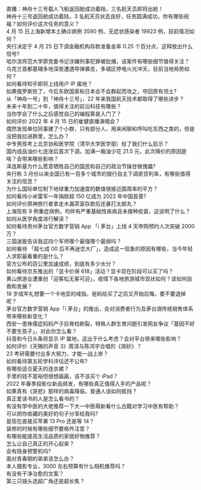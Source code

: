 直播：神舟十三号载人飞船返回舱成功着陆，三名航天员即将出舱！  
神舟十三号返回舱成功着陆，3 名航天员状态良好，任务圆满成功，你有哪些祝福？如何评价这次任务的意义？  
4 月 15 日上海新增本土确诊病例 3590 例、无症状感染者 19923 例，目前情况如何？  
央行决定于 4 月 25 日下调金融机构存款准备金率 0.25 个百分点，这释放出什么信号?  
哈尔滨师范大学原党委书记涉嫌刑事犯罪被批捕，该案件有哪些细节值得关注？  
乌克兰首都基辅多地深夜遭遇导弹袭击，多城区停电火光冲天，目前当地局势如何？  
如何看待知乎即将上线用户 IP 属地？  
如果俄罗斯败了，今后东欧国家和日本会不会群起而攻之，夺回原有领土?  
从「神舟一号」到「神舟十三号」，22 年来我国航天技术都取得了哪些进步？  
未来十年到二十年，值得关注的前沿科技有哪些？  
当你学会了什么之后感觉自己的编程算是入门了？  
如何评价 2022 年 4 月 15 日的崔健直播演唱会？  
偶然发现单位同事建了个小群，只有部分人，用来闲聊和呼叫吃东西之类的，但是没把我拉进群里，怎么办？  
中专男孩考上北京协和医学院（清华大学医学部）给了我们什么启示？  
国内成品油价七连涨后首次下调，加满一箱油少花 21.5 元，此次降价的原因是啥？会带来哪些影响？  
泽连斯基为什么愿意牺牲自己的国民和自己的政治节操甘做傀儡?  
央行称 3 月份以来全国已有一百多个城市的银行自主下调房贷利率，有哪些值得关注的信息？  
为什么国际单位制下地球重力加速度的数值很接近圆周率的平方？  
如何看待小米雷军一年捐款超 150 亿成为 2022 年中国首善?  
如何评价原神旅行者拿走木漏茶室存款后还暴打太郎丸？  
上海现有 9 例重症病例，均伴有严重基础性疾病且未接种疫苗，这说明了什么？如何从医学角度进行解读？  
如何看待贵州茅台官方数字营销 App 「i 茅台」上线 4 天申购预约人次突破 2000 万？  
三国迷能告诉我这四个军师哪个最强哪个最弱吗？  
如何看待 「超七成 00 后不再迷恋大厂」，造成这一现象的原因有哪些，当今年轻人求职最看重的是什么？  
官方公布的百公里加速成绩，到底有多少水分？  
如何看待京东推出的「显卡价保 618」活动？显卡现在阶段可以买了吗？  
黄山旅游业遭重创「迎客松无客可迎」，疫情下各地旅游城市现状如何？该如何自救和发展？  
18 岁成年礼想要一个卡地亚的戒指，爸妈给买了之后又开始后悔，要不要退掉呢？  
茅台官方数字营销 App「i 茅台」的推出，会对消费者行为及茅台酒传统销售体系带来哪些新变化？  
西安一患侏儒症妈妈产子后脊柱断裂，特殊人群生育问题引发网友争议「基因不好不要生孩子」，对此你怎么看？  
抖音和今日头条将显示 IP 属地，这出于什么考虑？会对平台带来哪些影响？  
如何评价《天赐的声音 3》周深与陈鸿宇合唱的《哭砂》？  
23 考研需要付出多大努力，才能一战上岸？  
如何看待第五轮学科评估还不公布?  
有哪些适合夏天的连衣裙？  
手里的钱不富裕但很想画画，该不该买个 iPad？  
2022 年春季投影仪新品频发，有哪些真正值得入手的产品呢？  
如果真有《哭悲》那样的病毒降临，普通人该如何抵挡？  
真正爱读书的人是怎么看书的？  
有没有学中医的大佬推荐一下大一中医萌新看什么古籍对学习中医有帮助？  
可以把你收藏的美好的句子分享给我吗?  
是现在直接买苹果 13 Pro 还是等 14？  
装修的时候有哪些细节要格外注意？  
有哪些能提高生活品质的家居好物推荐？  
怎么让自己真正的开心起来？  
会有隐身预警机吗?  
面对青春期的弟弟该怎么办？  
本人摄影专业，3000 左右预算有什么相机推荐吗？  
有没有干净治愈的文案？  
第三只镜头选超广角还是超长焦？  
